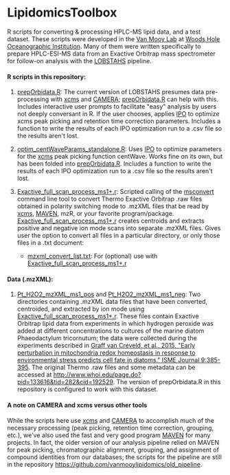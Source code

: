 # LipidomicsToolbox
R scripts for converting &amp; processing HPLC-MS lipid data, and a test dataset. These scripts were developed in the [Van Mooy Lab](http://www.whoi.edu/page.do?pid=80356) at [Woods Hole Oceanographic Institution](http://www.whoi.edu/). Many of them were written specifically to prepare HPLC-ESI-MS data from an Exactive Orbitrap mass spectrometer for follow-on analysis with the [LOBSTAHS](http://github.com/vanmooylipidomics/LOBSTAHS) pipeline.

<h4>R scripts in this repository:</h4>

1. [prepOrbidata.R](https://github.com/vanmooylipidomics/LipidomicsToolbox/blob/master/prepOrbidata.R): The current version of LOBSTAHS presumes data pre-processing with [xcms](https://bioconductor.org/packages/release/bioc/html/xcms.html) and [CAMERA](https://bioconductor.org/packages/release/bioc/html/CAMERA.html); [prepOrbidata.R](https://github.com/vanmooylipidomics/LipidomicsToolbox/blob/master/prepOrbidata.R) can help with this. Includes interactive user prompts to facilitate "easy" analysis by users not deeply conversant in R. If the user chooses, applies [IPO](https://github.com/glibiseller/IPO) to optimize xcms peak picking and retention time correction parameters. Includes a function to write the results of each IPO optimization run to a .csv file so the results aren't lost.

2. [optim_centWaveParams_standalone.R](https://github.com/vanmooylipidomics/LipidomicsToolbox/blob/master/optim_centWaveParams_standalone.R): Uses [IPO](https://github.com/glibiseller/IPO) to optimize parameters for the [xcms](https://bioconductor.org/packages/release/bioc/html/xcms.html) peak picking function centWave. Works fine on its own, but has been folded into [prepOrbidata.R](https://github.com/vanmooylipidomics/LipidomicsToolbox/blob/master/prepOrbidata.R). Includes a function to write the results of each IPO optimization run to a .csv file so the results aren't lost.

3. [Exactive_full_scan_process_ms1+.r](https://github.com/vanmooylipidomics/LipidomicsToolbox/blob/master/Exactive_full_scan_process_ms1%2B.r): Scripted calling of the [msconvert](http://proteowizard.sourceforge.net/tools/msconvert.html) command line tool to convert Thermo Exactive Orbitrap .raw files obtained in polarity switching mode to .mzXML files that be read by [xcms](https://bioconductor.org/packages/release/bioc/html/xcms.html), [MAVEN](http://genomics-pubs.princeton.edu/mzroll/index.php), mzR, or your favorite program/package. [Exactive_full_scan_process_ms1+.r](https://github.com/vanmooylipidomics/LipidomicsToolbox/blob/master/Exactive_full_scan_process_ms1%2B.r) creates centroids and extracts positive and negative ion mode scans into separate .mzXML files. Gives user the option to convert all files in a particular directory, or only those files in a .txt document:
   * [mzxml_convert_list.txt](https://github.com/vanmooylipidomics/LipidomicsToolbox/blob/master/mzxml_convert_list.txt): For (optional) use with [Exactive_full_scan_process_ms1+.r](https://github.com/vanmooylipidomics/LipidomicsToolbox/blob/master/Exactive_full_scan_process_ms1%2B.r)

<h4>Data (.mzXML):</h4>

1. [Pt_H2O2_mzXML_ms1_pos](https://github.com/vanmooylipidomics/LipidomicsToolbox/tree/master/Pt_H2O2_mzXML_ms1_pos) and [Pt_H2O2_mzXML_ms1_neg](https://github.com/vanmooylipidomics/LipidomicsToolbox/tree/master/Pt_H2O2_mzXML_ms1_neg): Two directories containing .mzXML data files that have been converted, centroided, and extracted by ion mode using [Exactive_full_scan_process_ms1+.r](https://github.com/vanmooylipidomics/LipidomicsToolbox/blob/master/Exactive_full_scan_process_ms1%2B.r). These files contain Exactive Orbitrap lipid data from experiments in which hydrogen peroxide was added at different concentrations to cultures of the marine diatom Phaeodactylum tricornutum; the data were collected during the experiments described in [Graff van Creveld, et al., 2015, "Early perturbation in mitochondria redox homeostasis in response to environmental stress predicts cell fate in diatoms," ISME Journal 9:385-395](http://www.nature.com/ismej/journal/v9/n2/full/ismej2014136a.html). The original Thermo .raw files and some metadata can be accessed at http://www.whoi.edu/page.do?pid=133616&tid=282&cid=192529. The version of prepOrbidata.R in this repository is configured to work with this dataset.

<h4>A note on CAMERA and xcms versus other tools</h4>

While the scripts here use [xcms](https://bioconductor.org/packages/release/bioc/html/xcms.html) and [CAMERA](https://bioconductor.org/packages/release/bioc/html/CAMERA.html) to accomplish much of the necessary processing (peak picking, retention time correction, grouping, etc.), we've also used the fast and very good program [MAVEN](http://genomics-pubs.princeton.edu/mzroll/index.php) for many projects. In fact, the older version of our analysis pipeline relied on MAVEN for peak picking, chromatographic alignment, grouping, and assignment of compound identities from our databases; the scripts for the pipeline are still in the repository https://github.com/vanmooylipidomics/old_pipeline.
